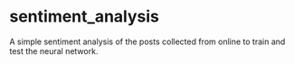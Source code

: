 # sentiment_analysis
A simple sentiment analysis of the posts collected from online to train and test the neural network.
